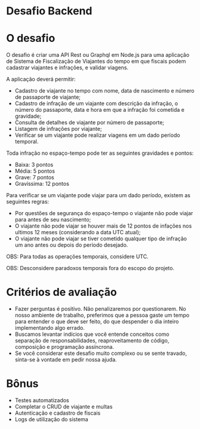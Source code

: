 # Desafio Backend

# O desafio

O desafio é criar uma API Rest ou Graphql em Node.js para uma aplicação de Sistema de Fiscalização de Viajantes do tempo em que fiscais podem cadastrar viajantes e infrações, e validar viagens.

A aplicação deverá permitir:

- Cadastro de viajante no tempo com nome, data de nascimento e número de passaporte de viajante;
- Cadastro de infração de um viajante com descrição da infração, o número do passaporte, data e hora em que a infração foi cometida e gravidade;
- Consulta de detalhes de viajante por número de passaporte;
- Listagem de infrações por viajante;
- Verificar se um viajante pode realizar viagens em um dado período temporal.

Toda infração no espaço-tempo pode ter as seguintes gravidades e pontos:

- Baixa:       3 pontos
- Média:       5 pontos
- Grave:       7 pontos
- Gravíssima: 12 pontos

Para verificar se um viajante pode viajar para um dado período, existem as seguintes regras:

- Por questões de segurança do espaço-tempo o viajante não pode viajar para antes de seu nascimento;
- O viajante não pode viajar se houver mais de 12 pontos de infações nos ultimos 12 meses (considerando a data UTC atual);
- O viajante não pode viajar se tiver cometido qualquer tipo de infração um ano antes ou depois do período desejado.

OBS: Para todas as operações temporais, considere UTC.

OBS: Desconsidere paradoxos temporais fora do escopo do projeto.

# Critérios de avaliação

- Fazer perguntas é positivo. Não penalizaremos por questionarem. No nosso ambiente de trabalho, preferimos que a pessoa gaste um tempo para entender o que deve ser feito, do que despender o dia inteiro implementando algo errado.
- Buscamos levantar indícios que você entende conceitos como separação de responsabilidades, reaproveitamento de código, composição e programação assíncrona.
- Se você considerar este desafio muito complexo ou se sente travado, sinta-se à vontade em pedir nossa ajuda.

# Bônus

- Testes automatizados
- Completar o CRUD de viajante e multas
- Autenticação e cadastro de fiscais
- Logs de utilização do sistema

